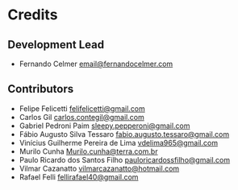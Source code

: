 # Credits

## Development Lead

* Fernando Celmer <email@fernandocelmer.com>

## Contributors

* Felipe Felicetti <felifelicetti@gmail.com>
* Carlos Gil <carlos.contegil@gmail.com>
* Gabriel Pedroni Paim <sleepy.pepperoni@gmail.com>
* Fábio Augusto Silva Tessaro <fabio.augusto.tessaro@gmail.com>
* Vinícius Guilherme Pereira de Lima <vdelima965@gmail.com>
* Murilo Cunha <Murilo.cunha@terra.com.br>
* Paulo Ricardo dos Santos Filho <pauloricardossfilho@gmail.com>
* Vilmar Cazanatto <vilmarcazanatto@hotmail.com>
* Rafael Felli <fellirafael40@gmail.com>